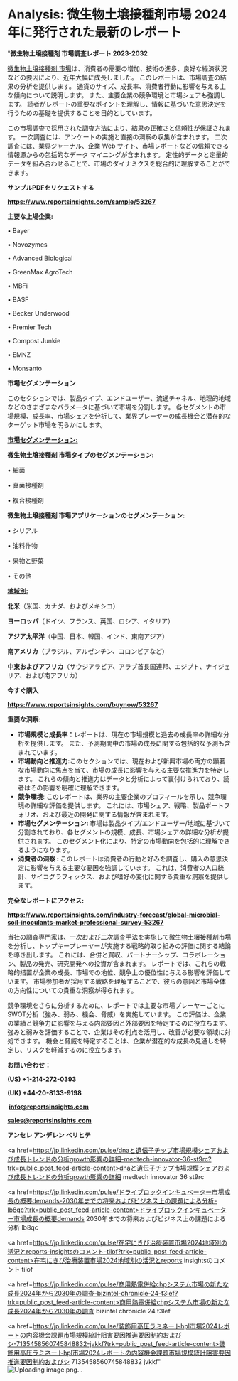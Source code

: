 # Analysis: 微生物土壌接種剤市場 2024 年に発行された最新のレポート

"<strong>微生物土壌接種剤 市場調査レポート 2023-2032</strong>

<a href=https://www.reportsinsights.com/sample/53267>微生物土壌接種剤 市場</a>は、消費者の需要の増加、技術の進歩、良好な経済状況などの要因により、近年大幅に成長しました。 このレポートは、市場調査の結果の分析を提供します。 通貨のサイズ、成長率、消費者行動に影響を与える主な傾向について説明します。 また、主要企業の競争環境と市場シェアも強調します。 読者がレポートの重要なポイントを理解し、情報に基づいた意思決定を行うための基礎を提供することを目的としています。

この市場調査で採用された調査方法により、結果の正確さと信頼性が保証されます。 一次調査には、アンケートの実施と直接の洞察の収集が含まれます。 二次調査には、業界ジャーナル、企業 Web サイト、市場レポートなどの信頼できる情報源からの包括的なデータ マイニングが含まれます。 定性的データと定量的データを組み合わせることで、市場のダイナミクスを総合的に理解することができます。

<strong><b>サンプルPDFをリクエストする</b></strong>

<a href=https://www.reportsinsights.com/sample/53267><strong><u>https://www.reportsinsights.com/sample/53267</u></strong></a>

<strong>主要な上場企業:</strong>

• Bayer

• Novozymes

• Advanced Biological

• GreenMax AgroTech

• MBFi

• BASF

• Becker Underwood

• Premier Tech

• Compost Junkie

• EMNZ

• Monsanto

<strong>市場セグメンテーション</strong>

このセクションでは、製品タイプ、エンドユーザー、流通チャネル、地理的地域などのさまざまなパラメータに基づいて市場を分割します。 各セグメントの市場規模、成長率、市場シェアを分析して、業界プレーヤーの成長機会と潜在的なターゲット市場を明らかにします。

<strong><u>市場セグメンテーション</u></strong><strong><u>:</u></strong>

<strong>微生物土壌接種剤 市場タイプのセグメンテーション:</strong>

• 細菌

• 真菌接種剤

• 複合接種剤

<strong>微生物土壌接種剤 市場アプリケーションのセグメンテーション:</strong>

• シリアル

• 油料作物

• 果物と野菜

• その他

<strong><u>地域別</u></strong><strong><u>:</u></strong>

<strong>北米</strong>（米国、カナダ、およびメキシコ）

<strong>ヨーロッパ</strong>（ドイツ、フランス、英国、ロシア、イタリア）

<strong>アジア太平洋</strong>（中国、日本、韓国、インド、東南アジア）

<strong>南アメリカ</strong>（ブラジル、アルゼンチン、コロンビアなど）

<strong>中東およびアフリカ</strong>（サウジアラビア、アラブ首長国連邦、エジプト、ナイジェリア、および南アフリカ）

<strong>今すぐ購入</strong>

<a href=https://www.reportsinsights.com/buynow/53267><strong><u>https://www.reportsinsights.com/buynow/53267</u></strong></a>

<strong>重要な洞察:</strong>
<ul>
  <li><strong>市場規模と成長率：</strong>レポートは、現在の市場規模と過去の成長率の詳細な分析を提供します。 また、予測期間中の市場の成長に関する包括的な予測も含まれています。</li>
  <li><strong>市場動向と推進力:</strong>このセクションでは、現在および新興市場の両方の顕著な市場動向に焦点を当て、市場の成長に影響を与える主要な推進力を特定します。 これらの傾向と推進力はデータと分析によって裏付けられており、読者はその影響を明確に理解できます。</li>
  <li><strong>競争環境</strong>: このレポートは、業界の主要企業のプロフィールを示し、競争環境の詳細な評価を提供します。 これには、市場シェア、戦略、製品ポートフォリオ、および最近の開発に関する情報が含まれます。</li>
  <li><strong>市場セグメンテーション: </strong>市場は製品タイプ/エンドユーザー/地域に基づいて分割されており、各セグメントの規模、成長、市場シェアの詳細な分析が提供されます。 このセグメント化により、特定の市場動向を包括的に理解できるようになります。</li>
  <li><strong>消費者の洞察 : </strong>このレポートは消費者の行動と好みを調査し、購入の意思決定に影響を与える主要な要因を強調しています。 これは、消費者の人口統計、サイコグラフィックス、および嗜好の変化に関する貴重な洞察を提供します。</li>
</ul>
<strong>完全なレポートにアクセス:</strong>

<a href=https://www.reportsinsights.com/industry-forecast/global-microbial-soil-inoculants-market-professional-survey-53267><strong><u><b>https://www.reportsinsights.com/industry-forecast/global-microbial-soil-inoculants-market-professional-survey-53267</b></u></strong></a>

当社の調査専門家は、一次および二次調査手法を実施して微生物土壌接種剤市場を分析し、トップキープレーヤーが実施する戦略的取り組みの評価に関する結論を導き出します。 これには、合併と買収、パートナーシップ、コラボレーション、製品の発売、研究開発への投資が含まれます。 レポートでは、これらの戦略的措置が企業の成長、市場での地位、競争上の優位性に与える影響を評価しています。 市場参加者が採用する戦略を理解することで、彼らの意図と市場全体の方向性についての貴重な洞察が得られます。

競争環境をさらに分析するために、レポートでは主要な市場プレーヤーごとにSWOT分析（強み、弱み、機会、脅威）を実施しています。 この評価は、企業の業績と競争力に影響を与える内部要因と外部要因を特定するのに役立ちます。 強みと弱みを評価することで、企業はその利点を活用し、改善が必要な領域に対処できます。 機会と脅威を特定することは、企業が潜在的な成長の見通しを特定し、リスクを軽減するのに役立ちます。

<strong>お問い合わせ：</strong>

<strong>(US) +1-214-272-0393</strong>

<strong>(UK) +44-20-8133-9198</strong>

<strong> </strong><a href=info@reportsinsights.com><strong><u>info@reportsinsights.com</u></strong></a>

<a href=sales@reportsinsights.com><strong><u>sales@reportsinsights.com</u></strong></a>

<strong>アンセレ アンデレン ベリヒテ</strong>

<a href=https://jp.linkedin.com/pulse/dnaと遺伝子チップ市場規模シェアおよび成長トレンドの分析growth影響の詳細-medtech-innovator-36-st9rc?trk=public_post_feed-article-content>dnaと遺伝子チップ市場規模シェアおよび成長トレンドの分析growth影響の詳細 medtech innovator 36 st9rc</a>

<a href=https://jp.linkedin.com/pulse/ドライブロックインキュベーター市場成長の概要demands-2030年までの将来およびビジネス上の課題による分析-lb8qc?trk=public_post_feed-article-content>ドライブロックインキュベーター市場成長の概要demands 2030年までの将来およびビジネス上の課題による分析 lb8qc</a>

<a href=https://jp.linkedin.com/pulse/在宅にきび治療装置市場2024地域別の活況とreports-insightsのコメント-tilof?trk=public_post_feed-article-content>在宅にきび治療装置市場2024地域別の活況とreports insightsのコメント tilof</a>

<a href=https://jp.linkedin.com/pulse/商用熱電併給chpシステム市場の新たな成長2024年から2030年の調査-bizintel-chronicle-24-t3lef?trk=public_post_feed-article-content>商用熱電併給chpシステム市場の新たな成長2024年から2030年の調査 bizintel chronicle 24 t3lef</a>

<a href=https://jp.linkedin.com/pulse/装飾用高圧ラミネートhpl市場2024レポートの内容機会課題市場規模統計阻害要因推進要因制約およびシ-7135458560745848832-jvkkf?trk=public_post_feed-article-content>装飾用高圧ラミネートhpl市場2024レポートの内容機会課題市場規模統計阻害要因推進要因制約およびシ 7135458560745848832 jvkkf</a>"
![Uploading image.png…]()
